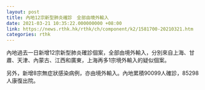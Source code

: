 ```yaml
---
layout: post
title: 內地12宗新型肺炎確診　全部由境外輸入
date: 2021-03-21 10:35:22.000000000 +08:00
link: https://news.rthk.hk/rthk/ch/component/k2/1581700-20210321.htm
categories: rthk
---
```


內地過去一日新增12宗新型肺炎確診個案，全部由境外輸入，分別來自上海、甘肅、天津、內蒙古、江西和廣東，上海再多1宗境外輸入的疑似個案。

另外，新增8宗無症狀感染病例，亦由境外輸入。內地累積90099人確診，85298人康復出院。
